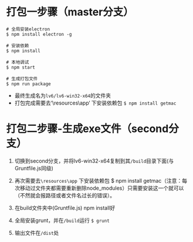 # 打包一步骤（master分支）
```
# 全局安装electron
$ npm install electron -g

# 安装依赖
$ npm install

# 本地调试
$ npm start 

# 生成打包文件
$ npm run package

```
- 最终生成名为`lv6/lv6-win32-x64`的文件夹
- 打包完成需要去‘\resources\app‘ 下安装依赖包 `$ npm install getmac`


# 打包二步骤-生成exe文件（second分支）


1. 切换到second分支，并将lv6-win32-x64复制到其`/build`目录下面(与Gruntfile.js同级)

2. 再次需要去`\resources\app` 下安装依赖包 $ npm install getmac（注意：每次移动过文件夹都需要重新删除node_modules）只需要安装这一个就可以（不然就会报路径或者文件名过长的错误）。

3. 在build文件夹中(Gruntfile.js) npm install好

4. 全局安装grunt，并在`/build`运行 `$ grunt`

5. 输出文件在`/dist`处
